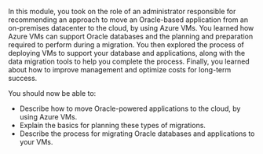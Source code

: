 In this module, you took on the role of an administrator responsible for recommending an approach to move an Oracle-based application from an on-premises datacenter to the cloud, by using Azure VMs. You learned how Azure VMs can support Oracle databases and the planning and preparation required to perform during a migration. You then explored the process of deploying VMs to support your database and applications, along with the data migration tools to help you complete the process. Finally, you learned about how to improve management and optimize costs for long-term success.

You should now be able to:

- Describe how to move Oracle-powered applications to the cloud, by using Azure VMs.
- Explain the basics for planning these types of migrations.
- Describe the process for migrating Oracle databases and applications to your VMs.
